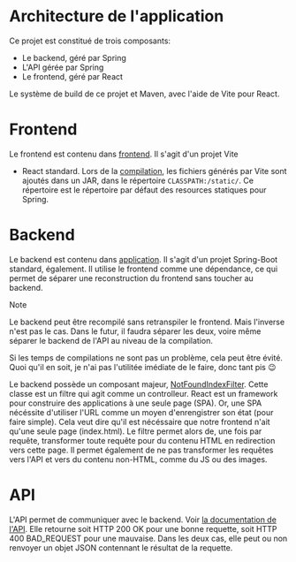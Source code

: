 # Architecture de l'application

Ce projet est constitué de trois composants:

- Le backend, géré par Spring
- L'API gérée par Spring
- Le frontend, géré par React

Le système de build de ce projet et Maven, avec l'aide de Vite pour React.

# Frontend

Le frontend est contenu dans [frontend](/frontend). Il s'agit d'un projet Vite 
+ React standard. Lors de la [compilation](/README.md#Compilation%20Et%20Lancement),
les fichiers générés par Vite sont ajoutés dans un JAR, dans le répertoire
`CLASSPATH:/static/`. Ce répertoire est le répertoire par défaut des resources
statiques pour Spring.

# Backend

Le backend est contenu dans [application](/application). Il s'agit d'un projet
Spring-Boot standard, également. Il utilise le frontend comme une dépendance,
ce qui permet de séparer une reconstruction du frontend sans toucher au backend.

> [!note] 
> Le backend peut être recompilé sans retranspiler le frontend. Mais l'inverse
> n'est pas le cas. Dans le futur, il faudra séparer les deux, voire même
> séparer le backend de l'API au niveau de la compilation.
>
> Si les temps de compilations ne sont pas un problème, cela peut être évité.
> Quoi qu'il en soit, je n'ai pas l'utilitée imédiate de le faire, donc tant pis :wink:

Le backend possède un composant majeur, 
[NotFoundIndexFilter](/application/src/main/java/fr/cytech/projetdevwebbackend/NotFoundIndexFilter.java).
Cette classe est un filtre qui agit comme un controlleur. React est un framework
pour construire des applications à une seule page (SPA). Or, une SPA nécéssite
d'utiliser l'URL comme un moyen d'enrengistrer son état (pour faire simple). Cela
veut dire qu'il est nécéssaire que notre frontend n'ait qu'une seule page (index.html).
Le filtre permet alors de, une fois par requête, transformer toute requête pour
du contenu HTML en redirection vers cette page. Il permet également de ne pas transformer
les requêtes vers l'API et vers du contenu non-HTML, comme du JS ou des images.

# API

L'API permet de communiquer avec le backend. Voir [la documentation de l'API](/doc/API.md).
Elle retourne soit HTTP 200 OK pour une bonne requette, soit HTTP 400 BAD\_REQUEST
pour une mauvaise. Dans les deux cas, elle peut ou non renvoyer un objet JSON
contennant le résultat de la requette.
